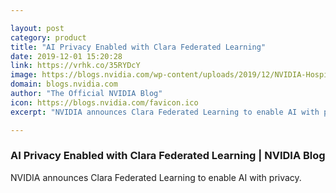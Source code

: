 ```yaml
---

layout: post
category: product
title: "AI Privacy Enabled with Clara Federated Learning"
date: 2019-12-01 15:20:28
link: https://vrhk.co/35RYDcY
image: https://blogs.nvidia.com/wp-content/uploads/2019/12/NVIDIA-Hospital-AI-graphic.jpg
domain: blogs.nvidia.com
author: "The Official NVIDIA Blog"
icon: https://blogs.nvidia.com/favicon.ico
excerpt: "NVIDIA announces Clara Federated Learning to enable AI with privacy."

---
```


### AI Privacy Enabled with Clara Federated Learning | NVIDIA Blog

NVIDIA announces Clara Federated Learning to enable AI with privacy.